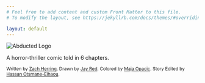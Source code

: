 ```yaml
---
# Feel free to add content and custom Front Matter to this file.
# To modify the layout, see https://jekyllrb.com/docs/themes/#overriding-theme-defaults

layout: default
---
```



<img alt="Abducted Logo" src="{{site.baseurl}}/assets/logo-splash.png" id="splash-logo">
<!-- !["Abducted" Logo]({{site.baseurl}}/assets/logo-splash.jpg) -->

<p class="typewr">A horror-thriller comic told in 6 chapters.</p>
<small class="typewr gray">Written by <a href="https://www.instagram.com/zherring/" target="_blank">Zach Herring</a>. Drawn by <a href="https://www.instagram.com/jay_red_art/" target="_blank"> Jay Red</a>. Colored by <a href="https://www.instagram.com/comicbookcoloring/" target="_blank">Maja Opacic</a>. Story Edited by <a href="https://www.youtube.com/channel/UCYJAToPH5GSGShP7Yoc3jsA" target="_blank">Hassan Otsmane-Elhaou</a>.</small>
